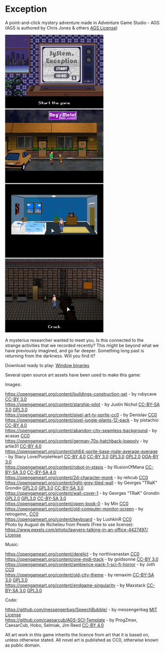 # Exception
A point-and-click mystery adventure made in Adventure Game Studio - AGS (AGS is authored by Chris Jones & others [AGS License](https://www.adventuregamestudio.co.uk/site/ags/legal/))

![Screenshot 1](https://github.com/coscholz1984/Exception/blob/main/Screenshot1.png?raw=true)
![Screenshot 2](https://github.com/coscholz1984/Exception/blob/main/Screenshot2.png?raw=true)  
![Screenshot 3](https://github.com/coscholz1984/Exception/blob/main/Screenshot3.png?raw=true)
![Screenshot 4](https://github.com/coscholz1984/Exception/blob/main/Screenshot4.png?raw=true)

A mysterius researcher wanted to meet you. Is this connected to the strange activities that we recorded recently? This might be beyond what we have previously imagined, and go far deeper. Something long past is returning from the darkness. Will you find it? 

Download ready to play: [Window binaries](https://github.com/coscholz1984/Exception/blob/main/Release/Exception.7z)

Several open source art assets have been used to make this game:

Images:

https://opengameart.org/content/buildings-construction-set - by rubycave [CC-BY 3.0](https://creativecommons.org/licenses/by/3.0/)  
https://opengameart.org/content/starship-pilot - by Justin Nichol [CC-BY-SA 3.0](https://creativecommons.org/licenses/by-sa/3.0/) [GPL3.0](https://www.gnu.org/licenses/gpl-3.0.html)  
https://opengameart.org/content/pixel-art-tv-sprite-cc0 - by Denislav [CC0](https://creativecommons.org/publicdomain/zero/1.0/)  
https://opengameart.org/content/pixel-jungle-plants-12-pack - by pistachio [CC-BY 4.0](https://creativecommons.org/licenses/by/4.0/)  
https://opengameart.org/content/abandon-city-seamless-background - by acasas [CC0](https://creativecommons.org/publicdomain/zero/1.0/)  
https://opengameart.org/content/german-70s-hatchback-lowpoly - by artie31 [CC-BY 4.0](https://creativecommons.org/licenses/by/4.0/)  
https://opengameart.org/content/ph64-sprite-base-male-average-average - by Stacy Love/PurpleHeart [CC-BY 4.0](https://creativecommons.org/licenses/by/4.0/) [CC-BY 3.0](https://creativecommons.org/licenses/by/3.0/) [GPL3.0](https://www.gnu.org/licenses/gpl-3.0.html) [GPL2.0](https://www.gnu.org/licenses/gpl-2.0.html) [OGA-BY 3.0](https://opengameart.org/content/oga-by-30-faq)  
https://opengameart.org/content/robot-in-stasis - by IllusionOfMana [CC-BY-SA 3.0](https://creativecommons.org/licenses/by-sa/3.0/) [CC-BY-SA 4.0](https://creativecommons.org/licenses/by-sa/4.0/)  
https://opengameart.org/content/2d-character-monk - by rehcub [CC0](https://creativecommons.org/publicdomain/zero/1.0/)  
https://opengameart.org/content/light-grey-tiled-wall - by Georges "TRaK" Grondin [GPL2.0](https://www.gnu.org/licenses/gpl-2.0.html) [GPL3.0](https://www.gnu.org/licenses/gpl-3.0.html) [CC-BY-SA 3.0](https://creativecommons.org/licenses/by-sa/3.0/)  
https://opengameart.org/content/wall-cover-1 - by Georges "TRaK" Grondin [GPL2.0](https://www.gnu.org/licenses/gpl-2.0.html) [GPL3.0](https://www.gnu.org/licenses/gpl-3.0.html) [CC-BY-SA 3.0](https://creativecommons.org/licenses/by-sa/3.0/)    
https://opengameart.org/content/open-book-0 - by Min [CC0](https://creativecommons.org/publicdomain/zero/1.0/)  
https://opengameart.org/content/old-computer-monitor-screen - by retrogemn_ [CC0](https://creativecommons.org/publicdomain/zero/1.0/)  
https://opengameart.org/content/keyboard - by LushkinR [CC0](https://creativecommons.org/publicdomain/zero/1.0/)  
Photo by August de Richelieu from Pexels (Free to use license): https://www.pexels.com/photo/lawyers-talking-in-an-office-4427497/ [License](https://www.pexels.com/license/) 

Music:

https://opengameart.org/content/derelict - by northivanastan [CC0](https://creativecommons.org/publicdomain/zero/1.0/)  
https://opengameart.org/content/one-midi-track - by goldsonne [CC-BY 3.0](https://creativecommons.org/licenses/by/3.0/)  
https://opengameart.org/content/ambience-pack-1-sci-fi-horror - by Joth [CC0](https://creativecommons.org/publicdomain/zero/1.0/)  
https://opengameart.org/content/old-city-theme - by remaxim [CC-BY-SA 3.0](https://creativecommons.org/licenses/by-sa/3.0/) [GPL3.0](https://www.gnu.org/licenses/gpl-3.0.html)  
https://opengameart.org/content/endgame-singularity - by Maxstack [CC-BY-SA 3.0](https://creativecommons.org/licenses/by-sa/3.0/) [GPL3.0](https://www.gnu.org/licenses/gpl-3.0.html)  

Code:

https://github.com/messengerbag/SpeechBubble/ - by messengerbag [MIT License](https://github.com/messengerbag/SpeechBubble/blob/master/LICENSE)  
https://github.com/caesarcub/AGS-SCI-Template - by ProgZmax, CaesarCub, Hobo, Selmiak, Jim Reed [CC-BY 4.0](https://creativecommons.org/licenses/by/4.0/)  

All art work in this game inherits the licence from art that it is based on, unless otherwise stated. All novel art is published as CC0, otherwise known as public domain.
